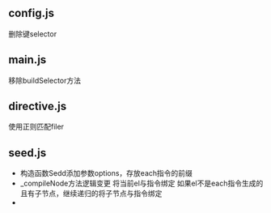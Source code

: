 
## config.js

删除键selector

## main.js

移除buildSelector方法

## directive.js

使用正则匹配filer

## seed.js

- 构造函数Sedd添加参数options，存放each指令的前缀
- _compileNode方法逻辑变更
    将当前el与指令绑定
    如果el不是each指令生成的且有子节点，继续递归的将子节点与指令绑定
- 